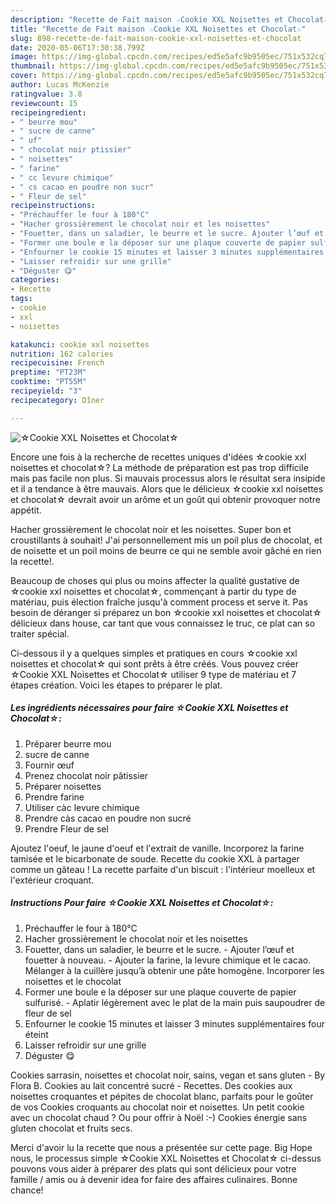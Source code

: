 ```yaml
---
description: "Recette de Fait maison ☆Cookie XXL Noisettes et Chocolat☆"
title: "Recette de Fait maison ☆Cookie XXL Noisettes et Chocolat☆"
slug: 898-recette-de-fait-maison-cookie-xxl-noisettes-et-chocolat
date: 2020-05-06T17:30:38.799Z
image: https://img-global.cpcdn.com/recipes/ed5e5afc9b9505ec/751x532cq70/☆cookie-xxl-noisettes-et-chocolat☆-photo-principale-de-la-recette.jpg
thumbnail: https://img-global.cpcdn.com/recipes/ed5e5afc9b9505ec/751x532cq70/☆cookie-xxl-noisettes-et-chocolat☆-photo-principale-de-la-recette.jpg
cover: https://img-global.cpcdn.com/recipes/ed5e5afc9b9505ec/751x532cq70/☆cookie-xxl-noisettes-et-chocolat☆-photo-principale-de-la-recette.jpg
author: Lucas McKenzie
ratingvalue: 3.8
reviewcount: 15
recipeingredient:
- " beurre mou"
- " sucre de canne"
- " uf"
- " chocolat noir ptissier"
- " noisettes"
- " farine"
- " cc levure chimique"
- " cs cacao en poudre non sucr"
- " Fleur de sel"
recipeinstructions:
- "Préchauffer le four à 180°C"
- "Hacher grossièrement le chocolat noir et les noisettes"
- "Fouetter, dans un saladier, le beurre et le sucre. Ajouter l’œuf et fouetter à nouveau. Ajouter la farine, la levure chimique et le cacao. Mélanger à la cuillère jusqu’à obtenir une pâte homogène. Incorporer les noisettes et le chocolat"
- "Former une boule e la déposer sur une plaque couverte de papier sulfurisé. Aplatir légèrement avec le plat de la main puis saupoudrer de fleur de sel"
- "Enfourner le cookie 15 minutes et laisser 3 minutes supplémentaires four éteint"
- "Laisser refroidir sur une grille"
- "Déguster 😋"
categories:
- Recette
tags:
- cookie
- xxl
- noisettes

katakunci: cookie xxl noisettes 
nutrition: 162 calories
recipecuisine: French
preptime: "PT23M"
cooktime: "PT55M"
recipeyield: "3"
recipecategory: Dîner

---
```



![☆Cookie XXL Noisettes et Chocolat☆](https://img-global.cpcdn.com/recipes/ed5e5afc9b9505ec/751x532cq70/☆cookie-xxl-noisettes-et-chocolat☆-photo-principale-de-la-recette.jpg)

Encore une fois à la recherche de recettes uniques d'idées ☆cookie xxl noisettes et chocolat☆? La méthode de préparation est pas trop difficile mais pas facile non plus. Si mauvais processus alors le résultat sera insipide et il a tendance à être mauvais. Alors que le délicieux ☆cookie xxl noisettes et chocolat☆ devrait avoir un arôme et un goût qui obtenir provoquer notre appétit.

Hacher grossièrement le chocolat noir et les noisettes. Super bon et croustillants à souhait! J&#39;ai personnellement mis un poil plus de chocolat, et de noisette et un poil moins de beurre ce qui ne semble avoir gâché en rien la recette!.

Beaucoup de choses qui plus ou moins affecter la qualité gustative de ☆cookie xxl noisettes et chocolat☆, commençant à partir du type de matériau, puis élection fraîche jusqu'à comment process et serve it. Pas besoin de déranger si préparez un bon ☆cookie xxl noisettes et chocolat☆ délicieux dans house, car tant que vous connaissez le truc, ce plat can so traiter spécial.


Ci-dessous il y a quelques simples et pratiques en cours ☆cookie xxl noisettes et chocolat☆ qui sont prêts à être créés. Vous pouvez créer ☆Cookie XXL Noisettes et Chocolat☆ utiliser 9 type de matériau et 7 étapes création. Voici les étapes to préparer le plat.

<!--inarticleads1-->

##### Les ingrédients nécessaires pour faire ☆Cookie XXL Noisettes et Chocolat☆:

1. Préparer  beurre mou
1.   sucre de canne
1. Fournir  œuf
1. Prenez  chocolat noir pâtissier
1. Préparer  noisettes
1. Prendre  farine
1. Utiliser  càc levure chimique
1. Prendre  càs cacao en poudre non sucré
1. Prendre  Fleur de sel


Ajoutez l&#39;oeuf, le jaune d&#39;oeuf et l&#39;extrait de vanille. Incorporez la farine tamisée et le bicarbonate de soude. Recette du cookie XXL à partager comme un gâteau ! La recette parfaite d&#39;un biscuit : l&#39;intérieur moelleux et l&#39;extérieur croquant. 

<!--inarticleads2-->

##### Instructions Pour faire ☆Cookie XXL Noisettes et Chocolat☆:

1. Préchauffer le four à 180°C
1. Hacher grossièrement le chocolat noir et les noisettes
1. Fouetter, dans un saladier, le beurre et le sucre. - Ajouter l’œuf et fouetter à nouveau. - Ajouter la farine, la levure chimique et le cacao. Mélanger à la cuillère jusqu’à obtenir une pâte homogène. Incorporer les noisettes et le chocolat
1. Former une boule e la déposer sur une plaque couverte de papier sulfurisé. - Aplatir légèrement avec le plat de la main puis saupoudrer de fleur de sel
1. Enfourner le cookie 15 minutes et laisser 3 minutes supplémentaires four éteint
1. Laisser refroidir sur une grille
1. Déguster 😋


Cookies sarrasin, noisettes et chocolat noir, sains, vegan et sans gluten - By Flora B. Cookies au lait concentré sucré - Recettes. Des cookies aux noisettes croquantes et pépites de chocolat blanc, parfaits pour le goûter de vos Cookies croquants au chocolat noir et noisettes. Un petit cookie avec un chocolat chaud ? Ou pour offrir à Noël :-) Cookies énergie sans gluten chocolat et fruits secs. 


Merci d'avoir lu la recette que nous a présentée sur cette page. Big Hope nous, le processus simple ☆Cookie XXL Noisettes et Chocolat☆ ci-dessus pouvons vous aider à préparer des plats qui sont délicieux pour votre famille / amis ou à devenir idea for faire des affaires culinaires. Bonne chance!
